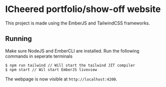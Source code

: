 # ICheered portfolio/show-off website
This project is made using the EmberJS and TailwindCSS frameworks.

## Running 
Make sure NodeJS and EmberCLI are installed. Run the following commands in seperate terminals

```console
$ npm run tailwind // Will start the tailwind JIT compiler
$ npm start // Wil start EmberJS liveview
```
The webpage is now visible at `http://localhost:4200`.
